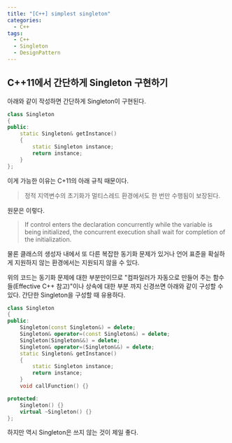 ```yaml
---
title: "[C++] simplest singleton"
categories:
  - C++
tags:
  - C++
  - Singleton
  - DesignPattern
---
```


## C++11에서 간단하게 Singleton 구현하기
아래와 같이 작성하면 간단하게 Singleton이 구현된다.
```cpp
class Singleton
{
public:
    static Singleton& getInstance()
    {
        static Singleton instance;
        return instance;
    }
};
```
이게 가능한 이유는 C+11의 아래 규칙 때문이다.
> 정적 지역변수의 초기화가 멀티스레드 환경에서도 한 번만 수행됨이 보장된다.

원문은 이렇다.
> If control enters the declaration concurrently while the variable is being initialized, the concurrent execution shall wait for completion of the initialization.

물론 클래스의 생성자 내에서 또 다른 복잡한 동기화 문제가 있거나 언어 표준을 확실하게 지원하지 않는 환경에서는 지원되지 않을 수 있다.

위의 코드는 동기화 문제에 대한 부분만이므로 "컴파일러가 자동으로 만들어 주는 함수들(Effective C++ 참고)"이나 상속에 대한 부분 까지 신경쓰면 아래와 같이 구성할 수 있다.
간단한 Singleton을 구성할 때 유용하다.
```cpp
class Singleton
{
public:
    Singleton(const Singleton&) = delete;
    Singleton& operator=(const Singleton&) = delete;
    Singleton(Singleton&&) = delete;
    Singleton& operator=(Singleton&&) = delete;
    static Singleton& getInstance()
    {
        static Singleton instance;
        return instance;
    }
    void callFunction() {}

protected:
    Singleton() {}
    virtual ~Singleton() {}
};
```

하지만 역시 Singleton은 쓰지 않는 것이 제일 좋다.
